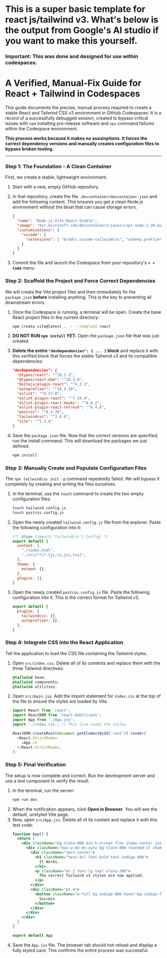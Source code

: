 # This is a super basic template for react js/tailwind v3. What's below is the output from Google's AI studio if you want to make this yourself.

### Important: This was done and designed for use within codespaces. 

# A Verified, Manual-Fix Guide for React + Tailwind in Codespaces

This guide documents the precise, manual process required to create a stable React and Tailwind CSS v3 environment in GitHub Codespaces. It is a record of a successfully debugged session, created to bypass critical issues with `npm` installing pre-release software and `npx` command failures within the Codespace environment.

**This process works because it makes no assumptions. It forces the correct dependency versions and manually creates configuration files to bypass broken tooling.**

---

### Step 1: The Foundation - A Clean Container

First, we create a stable, lightweight environment.

1.  Start with a new, empty GitHub repository.
2.  In that repository, create the file `.devcontainer/devcontainer.json` and add the following content. This ensures you get a clean Node.js environment without the bloat that can cause storage errors.

    ```json
    {
      "name": "Node.js-Vite-React-Stable",
      "image": "mcr.microsoft.com/devcontainers/javascript-node:1-20-bullseye",
      "customizations": {
        "vscode": {
          "extensions": [ "bradlc.vscode-tailwindcss", "esbenp.prettier-vscode" ]
        }
      }
    }
    ```
3.  Commit the file and launch the Codespace from your repository's **`< > Code`** menu.

### Step 2: Scaffold the Project and Force Correct Dependencies

We will create the Vite project files and then immediately fix the `package.json` **before** installing anything. This is the key to preventing all downstream errors.

1.  Once the Codespace is running, a terminal will be open. Create the base React project files in the current directory:
    ```bash
    npm create vite@latest . -- --template react
    ```
2.  **DO NOT RUN `npm install` YET.** Open the `package.json` file that was just created.
3.  **Delete the entire `"devDependencies": { ... }` block** and replace it with this verified block that forces the stable Tailwind v3 and its compatible dependencies:

    ```json
    "devDependencies": {
      "@types/react": "^18.3.3",
      "@types/react-dom": "^18.3.0",
      "@vitejs/plugin-react": "^4.3.1",
      "autoprefixer": "^10.4.19",
      "eslint": "^8.57.0",
      "eslint-plugin-react": "^7.34.4",
      "eslint-plugin-react-hooks": "^4.6.2",
      "eslint-plugin-react-refresh": "^0.4.8",
      "postcss": "^8.4.39",
      "tailwindcss": "^3.4.6",
      "vite": "^5.3.4"
    }
    ```
4.  Save the `package.json` file. Now that the correct versions are specified, run the install command. This will download the packages we just defined.
    ```bash
    npm install
    ```

### Step 3: Manually Create and Populate Configuration Files

The `npx tailwindcss init -p` command repeatedly failed. We will bypass it completely by creating and writing the files ourselves.

1.  In the terminal, use the `touch` command to create the two empty configuration files:
    ```bash
    touch tailwind.config.js
    touch postcss.config.js
    ```
2.  Open the newly created `tailwind.config.js` file from the explorer. Paste the following configuration into it:
    ```javascript
    /** @type {import('tailwindcss').Config} */
    export default {
      content: [
        "./index.html",
        "./src/**/*.{js,ts,jsx,tsx}",
      ],
      theme: {
        extend: {},
      },
      plugins: [],
    }
    ```
3.  Open the newly created `postcss.config.js` file. Paste the following configuration into it. This is the correct format for Tailwind v3.
    ```javascript
    export default {
      plugins: {
        tailwindcss: {},
        autoprefixer: {},
      },
    }
    ```

### Step 4: Integrate CSS into the React Application

Tell the application to load the CSS file containing the Tailwind styles.

1.  Open `src/index.css`. Delete all of its contents and replace them with the three Tailwind directives:
    ```css
    @tailwind base;
    @tailwind components;
    @tailwind utilities;
    ```
2.  Open `src/main.jsx`. Add the import statement for `index.css` at the top of the file to ensure the styles are loaded by Vite.
    ```javascript
    import React from 'react';
    import ReactDOM from 'react-dom/client';
    import App from './App.jsx';
    import './index.css'; // This line loads the styles

    ReactDOM.createRoot(document.getElementById('root')).render(
      <React.StrictMode>
        <App />
      </React.StrictMode>,
    );
    ```

### Step 5: Final Verification

The setup is now complete and correct. Run the development server and use a test component to verify the result.

1.  In the terminal, run the server:
    ```bash
    npm run dev
    ```
2.  When the notification appears, click **Open in Browser**. You will see the default, unstyled Vite page.
3.  Now, open `src/App.jsx`. Delete all of its content and replace it with this test code:
    ```jsx
    function App() {
      return (
        <div className="bg-slate-900 min-h-screen flex items-center justify-center font-sans">
          <div className="max-w-md mx-auto bg-slate-800 rounded-xl shadow-2xl overflow-hidden p-8 space-y-4">
            <div className="text-center">
              <h1 className="text-4xl font-bold text-indigo-400">
                It Works.
              </h1>
              <p className="mt-2 text-lg text-slate-300">
                The correct Tailwind v3 styles are now applied.
              </p>
            </div>
            <div className="pt-4">
              <button className="w-full bg-indigo-600 hover:bg-indigo-700 text-white font-bold py-3 px-4 rounded-lg">
                Success
              </button>
            </div>
          </div>
        </div>
      )
    }

    export default App
    ```
4.  Save the `App.jsx` file. The browser tab should hot-reload and display a fully styled card. This confirms the entire process was successful.
